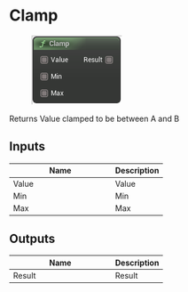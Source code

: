# Clamp

<div align="left" data-full-width="false">

<figure><img src="../../../../.gitbook/assets/Clamp.png" alt=""><figcaption></figcaption></figure>

</div>

Returns Value clamped to be between A and B

## Inputs

<table><thead><tr><th width="170">Name</th><th>Description</th></tr></thead><tbody><tr><td>Value</td><td>Value</td></tr><tr><td>Min</td><td>Min</td></tr><tr><td>Max</td><td>Max</td></tr></tbody></table>

## Outputs

<table><thead><tr><th width="170">Name</th><th>Description</th></tr></thead><tbody><tr><td>Result</td><td>Result</td></tr></tbody></table>
